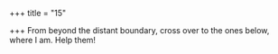 +++
title = "15"

+++
From beyond the distant boundary, cross over to the ones below, where I am. Help them!  
